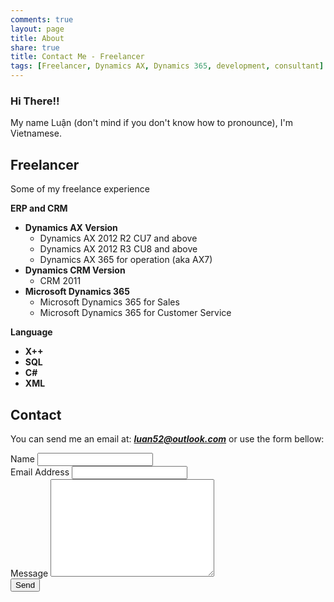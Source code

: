 ```yaml
---
comments: true
layout: page
title: About
share: true
title: Contact Me - Freelancer
tags: [Freelancer, Dynamics AX, Dynamics 365, development, consultant]
---
```


### Hi There!!

My name Luận (don't mind if you don't know how to pronounce), I'm Vietnamese.

## Freelancer

Some of my freelance experience

**ERP and CRM**

  * **Dynamics AX Version**
    * Dynamics AX 2012 R2 CU7 and above
    * Dynamics AX 2012 R3 CU8 and above
    * Dynamics AX 365 for operation (aka AX7)
  * **Dynamics CRM Version**
    * CRM 2011
  * **Microsoft Dynamics 365**
    * Microsoft Dynamics 365 for Sales
    * Microsoft Dynamics 365 for Customer Service
	
**Language**

  * **X++**
  * **SQL**
  * **C#**
  * **XML**
  

## Contact

You can send me an email at: _**luan52@outlook.com**_ or use the form bellow:

<form action="http://formspree.io/luan52@outlook.com" method="post">
	<label for="name">Name</label>    
	<input type="text" id="name" name="name" class="full-width"><br>
	<label for="email">Email Address</label>
	<input type="email" id="email" name="_replyto" class="full-width"><br>
	<label for="message">Message</label>
	<textarea name="message" id="message" cols="30" rows="10" class="full-width"></textarea><br>
	<div markdown="0"><input type="submit" value="Send" class="btn btn-success" /></div>
</form>



<link rel='stylesheet' type='text/css' href='{{site.url}}/assets/css/contact.css' />


<script>
	jQuery(document).ready(function($){
	if( $('.floating-labels').length > 0 ) floatLabels();

	function floatLabels() {
		var inputFields = $('.floating-labels .cd-label').next();
		inputFields.each(function(){
			var singleInput = $(this);
			//check if user is filling one of the form fields
			checkVal(singleInput);
			singleInput.on('change keyup', function(){
				checkVal(singleInput);
			});
		});
	}

	function checkVal(inputField) {
		( inputField.val() == '' ) ? inputField.prev('.cd-label').removeClass('float') : inputField.prev('.cd-label').addClass('float');
	}
	});
</script>